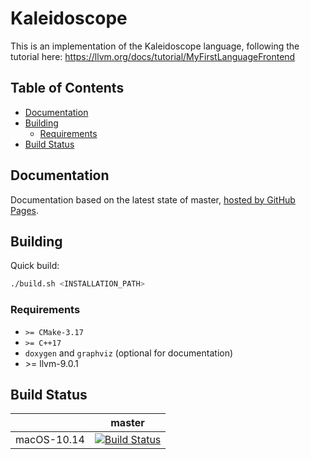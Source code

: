 # Kaleidoscope

This is an implementation of the Kaleidoscope language, following the tutorial here:
https://llvm.org/docs/tutorial/MyFirstLanguageFrontend

## Table of Contents

- [Documentation](#documentation)
- [Building](#building)
  - [Requirements](#requirements)
- [Build Status](#build-status)

## Documentation

Documentation based on the latest state of master, [hosted by GitHub Pages](https://moddyz.github.io/Kaleidoscope/).

## Building

Quick build:
```bash
./build.sh <INSTALLATION_PATH>
```

### Requirements

- `>= CMake-3.17`
- `>= C++17`
- `doxygen` and `graphviz` (optional for documentation)
- \>= llvm-9.0.1

## Build Status

|       | master | 
| ----- | ------ | 
| macOS-10.14 | [![Build Status](https://travis-ci.com/moddyz/CMakeTemplate.svg?branch=master)](https://travis-ci.com/moddyz/CMakeTemplate) |

